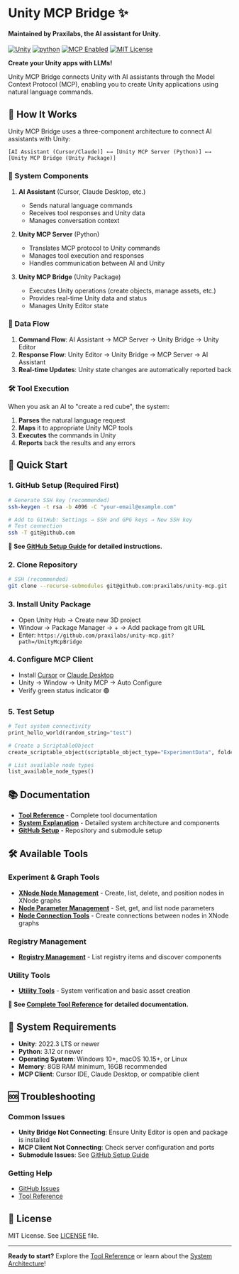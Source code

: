 # Unity MCP Bridge ✨

#### Maintained by Praxilabs, the AI assistant for Unity.

[![](https://img.shields.io/badge/Unity-000000?style=flat&logo=unity&logoColor=blue 'Unity')](https://unity.com/releases/editor/archive)
[![python](https://img.shields.io/badge/Python-3.12-3776AB.svg?style=flat&logo=python&logoColor=white)](https://www.python.org)
[![](https://badge.mcpx.dev?status=on 'MCP Enabled')](https://modelcontextprotocol.io/introduction)
[![](https://img.shields.io/badge/License-MIT-red.svg 'MIT License')](https://opensource.org/licenses/MIT)

**Create your Unity apps with LLMs!**

Unity MCP Bridge connects Unity with AI assistants through the Model Context Protocol (MCP), enabling you to create Unity applications using natural language commands.

## 🤔 How It Works

Unity MCP Bridge uses a three-component architecture to connect AI assistants with Unity:

```
[AI Assistant (Cursor/Claude)] ←→ [Unity MCP Server (Python)] ←→ [Unity MCP Bridge (Unity Package)]
```

### 🔧 System Components

1. **AI Assistant** (Cursor, Claude Desktop, etc.)
   - Sends natural language commands
   - Receives tool responses and Unity data
   - Manages conversation context

2. **Unity MCP Server** (Python)
   - Translates MCP protocol to Unity commands
   - Manages tool execution and responses
   - Handles communication between AI and Unity

3. **Unity MCP Bridge** (Unity Package)
   - Executes Unity operations (create objects, manage assets, etc.)
   - Provides real-time Unity data and status
   - Manages Unity Editor state

### 🔄 Data Flow

1. **Command Flow**: AI Assistant → MCP Server → Unity Bridge → Unity Editor
2. **Response Flow**: Unity Editor → Unity Bridge → MCP Server → AI Assistant
3. **Real-time Updates**: Unity state changes are automatically reported back

### 🛠️ Tool Execution

When you ask an AI to "create a red cube", the system:
1. **Parses** the natural language request
2. **Maps** it to appropriate Unity MCP tools
3. **Executes** the commands in Unity
4. **Reports** back the results and any errors

## 🚀 Quick Start

### 1. GitHub Setup (Required First)
```bash
# Generate SSH key (recommended)
ssh-keygen -t rsa -b 4096 -C "your-email@example.com"

# Add to GitHub: Settings → SSH and GPG keys → New SSH key
# Test connection
ssh -T git@github.com
```

**📖 See [GitHub Setup Guide](Docs/GITHUB-SETUP.md) for detailed instructions.**

### 2. Clone Repository
```bash
# SSH (recommended)
git clone --recurse-submodules git@github.com:praxilabs/unity-mcp.git
```

### 3. Install Unity Package
- Open Unity Hub → Create new 3D project
- Window → Package Manager → + → Add package from git URL
- Enter: `https://github.com/praxilabs/unity-mcp.git?path=/UnityMcpBridge`

### 4. Configure MCP Client
- Install [Cursor](https://cursor.sh/) or [Claude Desktop](https://claude.ai/download)
- Unity → Window → Unity MCP → Auto Configure
- Verify green status indicator 🟢

### 5. Test Setup
```python
# Test system connectivity
print_hello_world(random_string="test")

# Create a ScriptableObject
create_scriptable_object(scriptable_object_type="ExperimentData", folder="Assets/Testing/")

# List available node types
list_available_node_types()
```

## 📚 Documentation

- **[Tool Reference](Docs/tools/README.md)** - Complete tool documentation
- **[System Explanation](Docs/system-explanation/README.md)** - Detailed system architecture and components
- **[GitHub Setup](Docs/GITHUB-SETUP.md)** - Repository and submodule setup

## 🛠️ Available Tools

### Experiment & Graph Tools
- **[XNode Node Management](Docs/tools/xnode-node-management.md)** - Create, list, delete, and position nodes in XNode graphs
- **[Node Parameter Management](Docs/tools/node-parameter-management.md)** - Set, get, and list node parameters
- **[Node Connection Tools](Docs/tools/node-connection-tools.md)** - Create connections between nodes in XNode graphs

### Registry Management
- **[Registry Management](Docs/tools/registry-management.md)** - List registry items and discover components

### Utility Tools
- **[Utility Tools](Docs/tools/utility-tools.md)** - System verification and basic asset creation

**📖 See [Complete Tool Reference](Docs/tools/README.md) for detailed documentation.**

## 🔧 System Requirements

- **Unity**: 2022.3 LTS or newer
- **Python**: 3.12 or newer
- **Operating System**: Windows 10+, macOS 10.15+, or Linux
- **Memory**: 8GB RAM minimum, 16GB recommended
- **MCP Client**: Cursor IDE, Claude Desktop, or compatible client

## 🆘 Troubleshooting

### Common Issues
- **Unity Bridge Not Connecting**: Ensure Unity Editor is open and package is installed
- **MCP Client Not Connecting**: Check server configuration and ports
- **Submodule Issues**: See [GitHub Setup Guide](Docs/GITHUB-SETUP.md)

### Getting Help
- [GitHub Issues](https://github.com/praxilabs/unity-mcp/issues)
- [Tool Reference](Docs/tools/README.md)

## 📄 License

MIT License. See [LICENSE](LICENSE) file.

---

**Ready to start?** Explore the [Tool Reference](Docs/tools/README.md) or learn about the [System Architecture](Docs/system-explanation/README.md)!
